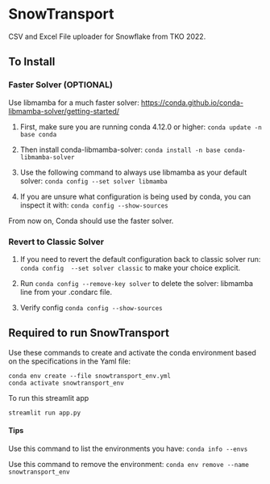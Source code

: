 # SnowTransport

CSV and Excel File uploader for Snowflake from TKO 2022. 

## To Install

### Faster Solver (OPTIONAL) 
Use libmamba for a much faster solver: https://conda.github.io/conda-libmamba-solver/getting-started/

1. First, make sure you are running conda 4.12.0 or higher: `conda update -n base conda`

2. Then install conda-libmamba-solver: `conda install -n base conda-libmamba-solver` 

3. Use the following command to always use libmamba as your default solver: `conda config --set solver libmamba`

4. If you are unsure what configuration is being used by conda, you can inspect it with: `conda config --show-sources`

From now on, Conda should use the faster solver.

### Revert to Classic Solver

1. If you need to revert the default configuration back to classic solver run:
    `conda config  --set solver classic` to make your choice explicit.

2. Run `conda config --remove-key solver` to delete the solver: libmamba line from your .condarc file.

3. Verify config `conda config --show-sources` 


## Required to run SnowTransport

Use these commands to create and activate the conda environment based on the specifications in the Yaml file:
```
conda env create --file snowtransport_env.yml
conda activate snowtransport_env
```
To run this streamlit app
```
streamlit run app.py
```

#### Tips
Use this command to list the environments you have: `conda info --envs`

Use this command to remove the environment: `conda env remove --name snowtransport_env`
